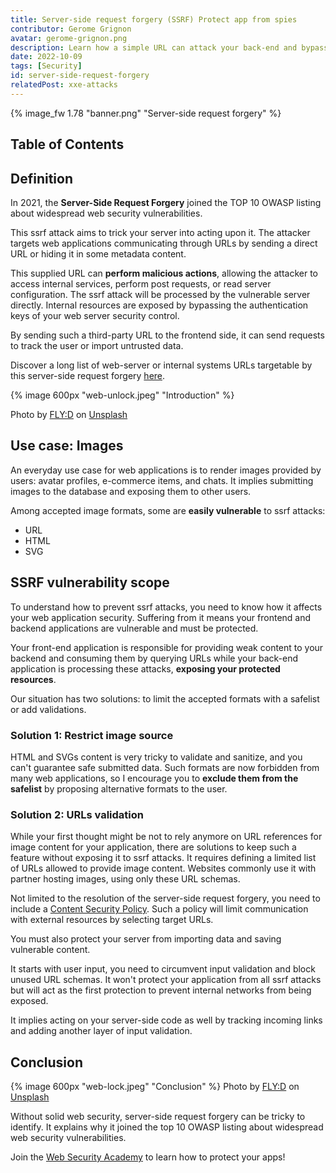 ```yaml
---
title: Server-side request forgery (SSRF) Protect app from spies
contributor: Gerome Grignon
avatar: gerome-grignon.png
description: Learn how a simple URL can attack your back-end and bypass your server-side security
date: 2022-10-09
tags: [Security]
id: server-side-request-forgery
relatedPost: xxe-attacks
---
```

{% image_fw 1.78 "banner.png" "Server-side request forgery" %}

## Table of Contents
<!-- toc -->

## Definition

In 2021, the **Server-Side Request Forgery** joined the TOP 10 OWASP listing about widespread web security vulnerabilities.

This ssrf attack aims to trick your server into acting upon it. The attacker targets web applications communicating through URLs by sending a direct URL or hiding it in some metadata content.

This supplied URL can **perform malicious actions**, allowing the attacker to access internal services, perform post requests, or read server configuration. The ssrf attack will be processed by the vulnerable server directly. Internal resources are exposed by bypassing the authentication keys of your web server security control.

By sending such a third-party URL to the frontend side, it can send requests to track the user or import untrusted data.

Discover a long list of web-server or internal systems URLs targetable by this server-side request forgery [here](https://github.com/swisskyrepo/PayloadsAllTheThings/tree/master/Server%20Side%20Request%20Forgery).

{% image 600px "web-unlock.jpeg" "Introduction" %}

Photo by [FLY:D](https://unsplash.com/@flyd2069) on [Unsplash](https://unsplash.com/s/photos/hacking)

## Use case: Images

An everyday use case for web applications is to render images provided by users: avatar profiles, e-commerce items, and chats. It implies submitting images to the database and exposing them to other users.

Among accepted image formats, some are **easily vulnerable** to ssrf attacks:

*   URL
*   HTML
*   SVG

## SSRF vulnerability scope

To understand how to prevent ssrf attacks, you need to know how it affects your web application security. Suffering from it means your frontend and backend applications are vulnerable and must be protected.

Your front-end application is responsible for providing weak content to your backend and consuming them by querying URLs while your back-end application is processing these attacks, **exposing your protected resources**.

Our situation has two solutions: to limit the accepted formats with a safelist or add validations.

### Solution 1: Restrict image source

HTML and SVGs content is very tricky to validate and sanitize, and you can't guarantee safe submitted data. Such formats are now forbidden from many web applications, so I encourage you to **exclude them from the safelist** by proposing alternative formats to the user.

### Solution 2: URLs validation

While your first thought might be not to rely anymore on URL references for image content for your application, there are solutions to keep such a feature without exposing it to ssrf attacks. It requires defining a limited list of URLs allowed to provide image content. Websites commonly use it with partner hosting images, using only these URL schemas.

Not limited to the resolution of the server-side request forgery, you need to include a [Content Security Policy](/content-security-policy-in-angular/). Such a policy will limit communication with external resources by selecting target URLs.

You must also protect your server from importing data and saving vulnerable content.

It starts with user input, you need to circumvent input validation and block unused URL schemas. It won't protect your application from all ssrf attacks but will act as the first protection to prevent internal networks from being exposed.

It implies acting on your server-side code as well by tracking incoming links and adding another layer of input validation.

## Conclusion

{% image 600px "web-lock.jpeg" "Conclusion" %}
Photo by [FLY:D](https://unsplash.com/@flyd2069) on [Unsplash](https://unsplash.com/s/photos/hacking)

Without solid web security, server-side request forgery can be tricky to identify. It explains why it joined the top 10 OWASP listing about widespread web security vulnerabilities.

Join the [Web Security Academy](https://websecurity-academy.com) to learn how to protect your apps!

